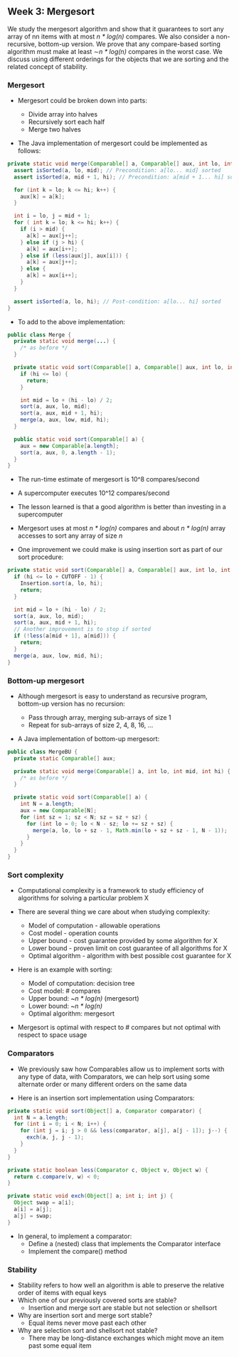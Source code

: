 ## Week 3: Mergesort

We study the mergesort algorithm and show that it guarantees to sort any array of nn items with at most *n * log(n)* compares. We also consider a non-recursive, bottom-up version. We prove that any compare-based sorting algorithm must make at least ∼*n * log(n)* compares in the worst case. We discuss using different orderings for the objects that we are sorting and the related concept of stability.

### Mergesort
* Mergesort could be broken down into parts:
  * Divide array into halves
  * Recursively sort each half
  * Merge two halves

* The Java implementation of mergesort could be implemented as follows:
```java
private static void merge(Comparable[] a, Comparable[] aux, int lo, int mid, int hi) {
  assert isSorted(a, lo, mid); // Precondition: a[lo... mid] sorted
  assert isSorted(a, mid + 1, hi); // Precondition: a[mid + 1... hi] sorted

  for (int k = lo; k <= hi; k++) {
    aux[k] = a[k];
  }

  int i = lo, j = mid + 1;
  for ( int k = lo; k <= hi; k++) {
    if (i > mid) {
      a[k] = aux[j++];
    } else if (j > hi) {
      a[k] = aux[i++];
    } else if (less(aux[j], aux[i])) {
      a[k] = aux[j++];
    } else {
      a[k] = aux[i++];
    }
  }

  assert isSorted(a, lo, hi); // Post-condition: a[lo... hi] sorted
}
```

* To add to the above implementation:
```java
public class Merge {
  private static void merge(...) {
    /* as before */
  }

  private static void sort(Comparable[] a, Comparable[] aux, int lo, int mid, int hi) {
    if (hi <= lo) {
      return;
    }

    int mid = lo + (hi - lo) / 2;
    sort(a, aux, lo, mid);
    sort(a, aux, mid + 1, hi);
    merge(a, aux, low, mid, hi);
  }

  public static void sort(Comparable[] a) {
    aux = new Comparable[a.length];
    sort(a, aux, 0, a.length - 1);
  }
}
```

* The run-time estimate of mergesort is 10^8 compares/second
* A supercomputer executes 10^12 compares/second
* The lesson learned is that a good algorithm is better than investing in a supercomputer
* Mergesort uses at most *n * log(n)* compares and about *n * log(n)* array accesses to sort any array of size *n*

* One improvement we could make is using insertion sort as part of our sort procedure:
```java
private static void sort(Comparable[] a, Comparable[] aux, int lo, int mid, int hi) {
  if (hi <= lo + CUTOFF - 1) {
    Insertion.sort(a, lo, hi);
    return;
  }

  int mid = lo + (hi - lo) / 2;
  sort(a, aux, lo, mid);
  sort(a, aux, mid + 1, hi);
  // Another improvement is to stop if sorted
  if (!less(a[mid + 1], a[mid])) {
    return;
  }
  merge(a, aux, low, mid, hi);
}
```

### Bottom-up mergesort
* Although mergesort is easy to understand as recursive program, bottom-up version has no recursion:
  * Pass through array, merging sub-arrays of size 1
  * Repeat for sub-arrays of size 2, 4, 8, 16, ...

* A Java implementation of bottom-up mergesort:
```java
public class MergeBU {
  private static Comparable[] aux;

  private static void merge(Comparable[] a, int lo, int mid, int hi) {
    /* as before */
  }

  private static void sort(Comparable[] a) {
    int N = a.length;
    aux = new Comparable[N];
    for (int sz = 1; sz < N; sz = sz + sz) {
      for (int lo = 0; lo < N - sz; lo += sz + sz) {
        merge(a, lo, lo + sz - 1, Math.min(lo + sz + sz - 1, N - 1));
      }
    }
  }
}
```

### Sort complexity
* Computational complexity is a framework to study efficiency of algorithms for solving a particular problem X
* There are several thing we care about when studying complexity:
  * Model of computation - allowable operations
  * Cost model - operation counts
  * Upper bound - cost guarantee provided by some algorithm for X
  * Lower bound - proven limit on cost guarantee of all algorithms for X
  * Optimal algorithm - algorithm with best possible cost guarantee for X

* Here is an example with sorting:
  * Model of computation: decision tree
  * Cost model: # compares
  * Upper bound: ~*n * log(n)* (mergesort)
  * Lower bound: ~*n * log(n)*
  * Optimal algorithm: mergesort

* Mergesort is optimal with respect to # compares but not optimal with respect to space usage

### Comparators
* We previously saw how Comparables allow us to implement sorts with any type of data, with Comparators, we can help sort using some alternate order or many different orders on the same data

* Here is an insertion sort implementation using Comparators:
```java
private static void sort(Object[] a, Comparator comparator) {
  int N = a.length;
  for (int i = 0; i < N; i++) {
    for (int j = i; j > 0 && less(comparator, a[j], a[j - 1]); j--) {
      exch(a, j, j - 1);
    }
  }
}

private static boolean less(Comparator c, Object v, Object w) {
  return c.compare(v, w) < 0;
}

private static void exch(Object[] a; int i; int j) {
  Object swap = a[i];
  a[i] = a[j];
  a[j] = swap;
}
```

* In general, to implement a comparator:
  * Define a (nested) class that implements the Comparator interface
  * Implement the compare() method

### Stability
* Stability refers to how well an algorithm is able to preserve the relative order of items with equal keys
* Which one of our previously covered sorts are stable?
  * Insertion and merge sort are stable but not selection or shellsort
* Why are insertion sort and merge sort stable?
  * Equal items never move past each other
* Why are selection sort and shellsort not stable?
  * There may be long-distance exchanges which might move an item past some equal item
